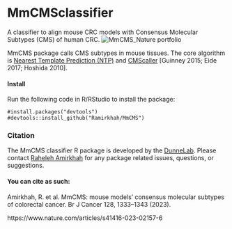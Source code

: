 # MmCMSclassifier
A classifier to align mouse CRC models with Consensus Molecular Subtypes (CMS) of human CRC.
![MmCMS_Nature portfolio](https://github.com/user-attachments/assets/c54b4086-a17a-4721-8bc6-bbea40c561a7)

<p>MmCMS package calls CMS subtypes in mouse tissues. The core algorithm is <a href="https://journals.plos.org/plosone/article?id=10.1371/journal.pone.0015543"> Nearest Template Prediction (NTP)</a> and <a href="https://www.nature.com/articles/s41598-017-16747-x"> CMScaller</a> [Guinney 2015; Eide 2017; Hoshida 2010].</p>

<h4>Install</h4>
<p>Run the following code in R/RStudio to install the package:</p>

<code>#install.packages("devtools")</code><br>
<code>#devtools::install_github("Ramirkhah/MmCMS")</code>
<h3>Citation</h3>
<p>The MmCMS classifier R package is developed by the <a href="https://dunne-lab.com/">DunneLab</a>. Please contact <a href="https://www.linkedin.com/in/raheleh-amirkhah-ba5ab05b/?originalSubdomain=uk">Raheleh Amirkhah</a> for any package related issues, questions, or suggestions.</p>

<h4>You can cite as such:</h4>
<p>Amirkhah, R. et al. MmCMS: mouse models’ consensus molecular subtypes of colorectal cancer. Br J Cancer 128, 1333–1343 (2023).</p>
<p>https://www.nature.com/articles/s41416-023-02157-6</p>

